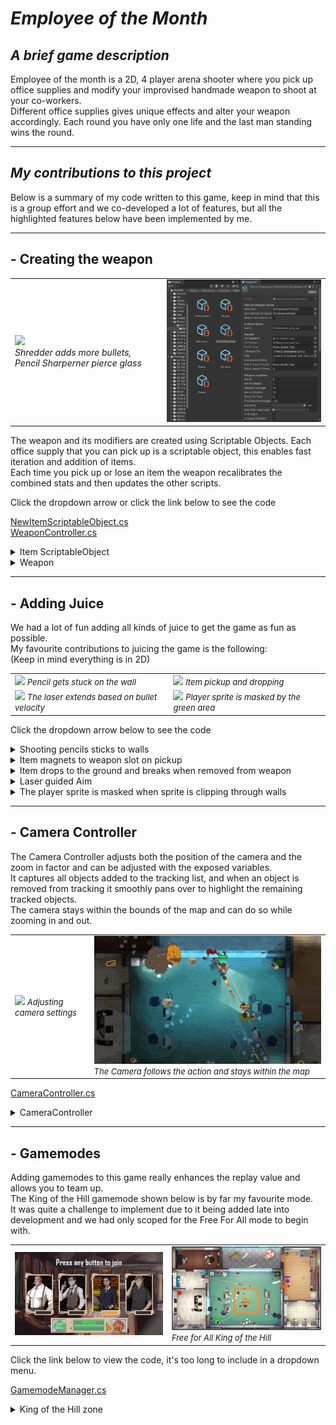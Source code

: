 <head>
  <!-- Include the Prism.js library and the C# language support -->
  <link rel="stylesheet" href="https://cdnjs.cloudflare.com/ajax/libs/prism/1.25.0/themes/prism.min.css">
  <script src="https://cdnjs.cloudflare.com/ajax/libs/prism/1.25.0/components/prism-csharp.min.js"></script>
</head>

<body>

# *Employee of the Month*

## *A brief game description*

Employee of the month is a 2D, 4 player arena shooter where you pick up office supplies and modify your improvised handmade weapon to shoot at your co-workers.  
Different office supplies gives unique effects and alter your weapon accordingly. Each round you have only one life and the last man standing wins the round.

---

## *My contributions to this project*

Below is a summary of my code written to this game, keep in mind that this is a group effort and we co-developed a lot of features, but all the highlighted features below have been implemented by me. 

---

## - **Creating the weapon**

<table>
  <tr>
    <td><img src="Images\EOTM_weapon-pickup.gif"/>
  <br> <i>Shredder adds more bullets, Pencil Sharperner  pierce glass</i></td>
    <td><img src="Images\EOTM_scriptable_objects.png" /></td>
  </tr>
</table>


The weapon and its modifiers are created using Scriptable Objects. Each office supply that you can pick up is a scriptable object, this enables fast iteration and addition of items.  
Each time you pick up or lose an item the weapon recalibrates the combined stats and then updates the other scripts.

Click the dropdown arrow or click the link below to see the code

[NewItemScriptableObject.cs](https://github.com/MikaelahJ/EmployeeOfTheMonth/blob/main/Employee%20of%20the%20month/Assets/Scripts/Weapon%20Scripts/WeaponController.cs)  
[WeaponController.cs](https://github.com/MikaelahJ/EmployeeOfTheMonth/blob/main/Employee%20of%20the%20month/Assets/Scripts/Weapon%20Scripts/WeaponController.cs)  

<details>
<summary>Item ScriptableObject</summary>

<pre><code class="language-csharp">
using UnityEngine;

[CreateAssetMenu(fileName = "NewItem", menuName = "ScriptableObjects/NewItemScriptableObject", order = 1)]

//Add variables in the list below, please set the value to 0 or equivalent
//After you added a variable, update the UpdateWeaponStats Function in WeaponController
public class NewItemScriptableObject : ScriptableObject
{
    [Header("Item On Weapon Sprite")]
    public Sprite itemIcon;
    public Sprite itemBrokenOnGround;
    public bool brokenItemSticksToWall = false;

    [Header("In Game Sprite")]
    public Sprite sprite;

    [Header("Sounds")]
    public AudioClip onRespawn;
    public AudioClip onPickup;
    public AudioClip onDestroy;
    [Tooltip("Will always play if you have three of this item")]
    public AudioClip ultimateFire;
    public AudioClip fire;
    [Tooltip("Highest priority overrides the current fire sound")]
    public int fireSoundPriority = 0;
    public AudioClip bulletImpactSound;
    [Tooltip("Highest priority overrides the current bullet impact sound")]
    public int bulletImpactPriority = 0;

    [Header("Weapon modifiers")]
    [Tooltip("Total Ammo before item breaks")]
    public float ammo = 0;
    [Tooltip("ammo consumed per shot, ammoweight of 0.5 fires 2 bullets per 1 ammo. Three ammoweight 0.5 mods gives 0.125 ammoweight, 8 shots per 1 ammo. Three ammoweight 1.5 mods gives 3.4 ammoweight, 1 shot per 3.4 ammo")]
    public float ammoWeight = 1;
    [Tooltip("modifier is additive")]
    public float weaponDamage = 0;
    [Tooltip("modifier is additive")]
    public float recoilModifier = 0;
    [Tooltip("Base rate of Bullets fired per second, can only be set on base weapon")]
    public float baseFireRate = 0;
    [Tooltip("% Increase of fire rate, use negative values for a decrease in fire rate")]
    public float fireRatePercentage = 0;
    [Tooltip("3 items with 100% accuracy gives weapon 100% accuracy, 3 items with 80% accuracy gives 0.8*0.8*0.8 = 51% accuracy")]
    [Range(0, 100)]public float accuracy = 100;
    [Tooltip("The spread of missed bullets, 0% accuracy with a 45 degree miss angle allows you to miss in a 90 degree cone")]
    [Range(0, 90)] public float maxMissDegAngle = 0;
    public bool isShotgun = false;
    public bool isSuperShredder = false;

    public int shotgunAmount = 0;

    [Header("Bullet modifiers")]
    public Sprite bulletSprite;
    [Tooltip("Highest priority overrides the current bullet sprite")]
    public int bulletSpritePriority = 0;

    [Tooltip("modifier is additive")]
    public float bulletVelocity = 0f;
    [Header("Bouncy")]
    public bool isBouncy = false;
    public int numOfBounces = 0;
    [Header("Penetration")]
    public bool isPenetrate = false;
    public int numOfPenetrations = 0;
    [Header("Explosive")]
    public bool isSuperMicro = false;
    public bool isExplosive = false;
    public float explosionRadius = 0f;
    public float explosionDamage = 0f;
    [Header("Knockback")]
    public bool isKnockback = false;
    public float knockbackModifier = 0f;
    [Header("Homing")]
    public bool isHoming = false;
    public float turnSpeed = 0f;
    public float scanBounds = 0f;
    [Header("Stapler")]
    public bool isSuperStapler = false;
    public bool isStapler = false;
    public float stunTime = 0f;
    public float speedSlowdown = 0;
    [Header("Animations")]
    public bool hasAnimations = false;
}
</code></pre>

</details>

<details>
<summary>Weapon</summary>

 ```csharp
 using System.Collections;
using System.Collections.Generic;
using UnityEngine;

public class WeaponController : MonoBehaviour
{
    public int itemSlots = 3;
    [Header("Equipped Weapon")]
    public NewItemScriptableObject weapon;

    [Header("Base Weapon")]
    public NewItemScriptableObject baseWeapon;

    [Header("Equipped Items")]
    public NewItemScriptableObject[] items;

    public UIItemHolder itemHolder;

    private AudioSource sound;

    public bool isDead = false;

    [SerializeField] private Laser laserScript;
    [SerializeField] private Fire fireScript;

    void Start()
    {
        items = new NewItemScriptableObject[itemSlots];
        UpdateWeaponStats();

        sound = GetComponent<AudioSource>();
        sound.volume = AudioManager.instance.audioClips.sfxVolume;
    }

    public void AddItem(NewItemScriptableObject item)
    {
        if (isDead)
        {
            Debug.Log("Can't add item: Player is dead!");
            return;
        }

        for (int i = 0; i < items.Length; i++)
        {
            if (items[i] == null)
            {
                items[i] = Instantiate(item);
                if (itemHolder != null)
                {
                    itemHolder.AddItem(item, i);
                }
                Debug.Log("Added item: " + item.name);
                //Play pickup sound
                sound.volume = AudioManager.instance.audioClips.sfxVolume;
                sound.PlayOneShot(item.onPickup);

                UpdateWeaponStats();

                return;
            }
        }
        Debug.Log("Inventory full, can't add item: " + item.name);
    }

    public (bool, int) CanAddItem()
    {
        for (int i = 0; i < items.Length; i++)
        {
            if (items[i] == null)
            {
                return (true, i);
            }
        }

        return (false, -1);
    }


    public void RemoveAllItems()
    {
        laserScript.DiscardSuperSprite();

        for (int i = 0; i < items.Length; i++)
        {
            RemoveItem(i, false);
        }
        Debug.Log("Removed all items from weapon!");
    }

    public void RemoveItem(int index, bool playSound)
    {
        if (items[index] == null)
        {
            Debug.Log("Can't remove item at position " + index + ", item not found");
            return;
        }

        //Play item removed sound
        if (playSound)
        {
            sound.volume = AudioManager.instance.audioClips.sfxVolume;
            sound.PlayOneShot(items[index].onDestroy);
        }

        //Remove item sprite from weapon
        if (itemHolder != null)
        {
            itemHolder.RemoveItem(index, items[index]);
        }
        //Remove item from weapon
        Debug.Log("Removed item: " + items[index].name);
        items[index] = null;
        UpdateWeaponStats();
    }

    void UpdateWeaponStats()
    {
        NewItemScriptableObject newWeapon = Instantiate(baseWeapon);
        newWeapon.name = "Weapon";
        bool checkIfUltimate = true;
        for (int i = 0; i < items.Length; i++)
        {
            //Check if we have item to add to gun
            if (items[i] == null)
            {
                checkIfUltimate = false;
                continue;
            }

            NewItemScriptableObject item = items[i];

            if (i != 0)
            {
                //Check if previous item we added is the same
                checkIfUltimate = checkIfUltimate && item.name == items[i - 1].name;
            }

            //Weapon Modifiers
            if (newWeapon.fireSoundPriority < item.fireSoundPriority)
            {
                newWeapon.fireSoundPriority = item.fireSoundPriority;
                newWeapon.fire = item.fire;
            }

            if (newWeapon.bulletImpactPriority < item.bulletImpactPriority)
            {
                newWeapon.bulletImpactPriority = item.bulletImpactPriority;
                newWeapon.bulletImpactSound = item.bulletImpactSound;
            }

            newWeapon.ammo += item.ammo;
            newWeapon.ammoWeight *= item.ammoWeight;
            newWeapon.weaponDamage += item.weaponDamage;
            newWeapon.baseFireRate *= (1 + (item.fireRatePercentage / 100f));
            newWeapon.recoilModifier += item.recoilModifier;
            newWeapon.accuracy *= (item.accuracy / 100f);
            newWeapon.maxMissDegAngle += item.maxMissDegAngle;
            newWeapon.isShotgun = newWeapon.isShotgun || item.isShotgun;
            newWeapon.shotgunAmount += item.shotgunAmount;

            //Bullet Modifiers
            if (newWeapon.bulletSpritePriority < item.bulletSpritePriority)
            {
                newWeapon.bulletSpritePriority = item.bulletSpritePriority;
                newWeapon.bulletSprite = item.bulletSprite;
            }

            newWeapon.bulletVelocity += item.bulletVelocity;
            newWeapon.isBouncy = newWeapon.isBouncy || item.isBouncy;
            newWeapon.numOfBounces += item.numOfBounces;
            newWeapon.numOfPenetrations += item.numOfPenetrations;
            newWeapon.isPenetrate = newWeapon.isPenetrate || item.isPenetrate;
            newWeapon.isExplosive = newWeapon.isExplosive || item.isExplosive;
            newWeapon.explosionRadius += item.explosionRadius;
            newWeapon.explosionDamage += item.explosionDamage;
            newWeapon.isKnockback = newWeapon.isKnockback || item.isKnockback;
            newWeapon.knockbackModifier += item.knockbackModifier;
            newWeapon.isHoming = newWeapon.isHoming || item.isHoming;
            newWeapon.turnSpeed += item.turnSpeed;
            newWeapon.scanBounds += item.scanBounds;
            newWeapon.isStapler = newWeapon.isStapler || item.isStapler;
            newWeapon.stunTime += item.stunTime;
            newWeapon.speedSlowdown += item.speedSlowdown;
        }

        //Add ultimate effects
        if (checkIfUltimate)
        {
            Debug.Log("Equipped ultimate: itemName" + items[0].name);
            if (items[0].name == "Microwave(Clone)")
            {
                newWeapon.isSuperMicro = true;
            }

            if (items[0].name == "Pencil Sharpener(Clone)")
            {
                fireScript.shakeDuration = 0.4f;
                fireScript.shakeMagnitude = 0.5f;
                GetComponent<Fire>().bulletSizeMultiplier = 2f;
            }

            if (items[0].name == "Rubber(Clone)")
            {
                GetComponent<Fire>().isUltimateRubber = true;
                newWeapon.numOfBounces = 50;
            }

            if (items[0].name == "Shredder(Clone)")
            {
                fireScript.shakeDuration = 0.4f;
                fireScript.shakeMagnitude = 0.2f;
                newWeapon.shotgunAmount = 30;
                newWeapon.isSuperShredder = true;
            }

            if (items[0].name == "Stapler(Clone)")
            {
                newWeapon.stunTime = 3;
                newWeapon.isSuperStapler = true;
            }

            if (items[0].ultimateFire != null)
            {
                newWeapon.fire = items[0].ultimateFire;
                newWeapon.ultimateFire = items[0].ultimateFire;
            }
        }
        else
        {
            fireScript.shakeDuration = 0f;
            fireScript.shakeMagnitude = 0f;
            GetComponent<Fire>().bulletSizeMultiplier = 1f;
            GetComponent<Fire>().isUltimateRubber = false;
        }
        weapon = newWeapon;
        UpdateFireStats();
        UpdateAimLine();
    }

    public void LoseItemAmmo(float shots)
    {
        for (int i = 0; i < items.Length; i++)
        {
            if (items[i] != null)
            {
                items[i].ammo -= shots;
                if (items[i].ammo <= 0)
                {
                    RemoveItem(i, true);
                }
            }
        }
    }

    void UpdateFireStats()
    {
        if (GetComponent<Fire>() != null)
        {
            GetComponent<Fire>().UpdateFireModifiers();
        }
    }

    void UpdateAimLine()
    {
        if (GetComponentInChildren<AimLine>() != null)
        {
            AimLine aimLine = GetComponentInChildren<AimLine>();
            if(CanAddItem().Item2 == 0)
            {
                aimLine.laserMaxLength = 0;
            }
            else
            {
                aimLine.laserMaxLength = 3 * (weapon.bulletVelocity / baseWeapon.bulletVelocity);
            }
        }
    }

    public int NumOfItems()
    {
        int count = 0;
        foreach (var item in items)
        {
            if (item != null) { count++; }
        }
        return count;
    }

}
```

</details>

---

## - **Adding Juice**

We had a lot of fun adding all kinds of juice to get the game as fun as possible.  
My favourite contributions to juicing the game is the following:  
(Keep in mind everything is in 2D) 

<table>
  <tr>
    <td><img src="Images\EOTM_pencil_wall.gif" /> <font size="2">  
  <i>Pencil gets stuck on the wall</font></td>
    <td><img src="Images\EOTM_items.gif" /> <font size="2">  
  <i>Item pickup and dropping</font></td>
  </tr>
  <tr>
    <td><img src="Images\EOTM_aimline.gif" /> <font size="2">  
  <i>The laser extends based on bullet velocity</font></td>
    <td><img src="Images\EOTM_masking.gif" /> <font size="2">  
  <i>Player sprite is masked by the green area</font></td>
  </tr>
</table>

Click the dropdown arrow below to see the code

<details>
<summary>Shooting pencils sticks to walls</summary>
<br>

 ```csharp
using UnityEngine;

//This object gets instanced when a pencil bullet hits a wall
//All functions gets called by the bullet before the bullet is destroyed

public class PencilStuckInWall : MonoBehaviour
{
    public GameObject pencil;
    public GameObject crack;

    public void SetPencilPosition(Collision2D wall)
    {
        Vector2 conctactPoint = wall.GetContact(0).point;
        Vector2 wallNormal = wall.GetContact(0).normal;


        float penDistanceFromCenter = Vector2.Dot(conctactPoint, wallNormal);
        float wallDistanceFromCenter = Vector2.Dot(wall.transform.position, wallNormal);

        float distanceUpWall = penDistanceFromCenter - wallDistanceFromCenter;
        //puts the pen 1/4th of the wall up from contact point
        Vector2 offset = wallNormal * 0.5f * distanceUpWall;
        transform.position = conctactPoint - offset;
    }

    public void SetPencilRotation(Quaternion rotation)
    {
        pencil.transform.rotation = rotation;
    }

    public void SetCrackTransform(Collision2D wall)
    {
        //Vector perpendicular to wall
        Vector2 wallNormal = wall.GetContact(0).normal;
        //Vector towards wall from collision point
        Vector2 wallDirection = new Vector2(wallNormal.y, wallNormal.x);

        //The centerpoint where all walls are facing towards this point
        Vector3 wallGraphicsCenterPoint = new Vector3(0, -1, 0);

        //Checks distance from Vector3.zero, the dot product of the normal vector compares only the distance in relation to the walls face
        //a wall along the x-axis will have a normal of (0, 1) and then we compare only the y value distance from center to figure out if the pen is above or below the wall
        float itemDistanceFromCenter = Mathf.Abs(Vector2.Dot((transform.position - wallGraphicsCenterPoint), wallNormal));
        float wallDistanceFromCenter = Mathf.Abs(Vector2.Dot((wall.transform.position - wallGraphicsCenterPoint), wallNormal));

        if (wallDistanceFromCenter < itemDistanceFromCenter)
        {
            //Item is behind a wall
            pencil.GetComponent<SpriteRenderer>().sortingOrder = -2;
            Destroy(crack);
            return;
        }
        else
        {
            //Debug.Log("Put item on wall");
            //Set the items angle to 70deg relative to the walls face
            crack.transform.localEulerAngles = new Vector3(wallDirection.x * -70, wallDirection.y * 70, transform.localEulerAngles.z);
            crack.GetComponent<SpriteRenderer>().sortingOrder = 1;
        }
    }
}
```
</details>


<details>
<summary>Item magnets to weapon slot on pickup</summary>
<br>

 ```csharp
    //Negative base speed makes item go away from target at start
    public float baseSpeed = -3f;
    public float acceleration = 15;

    public void MoveTowardsTarget()
        {
            Vector3 itemSlotPosition = itemSlot.transform.position;
            Vector3 moveDirection = itemSlotPosition - transform.position;

            if(moveDirection.magnitude < 0.2f)
            {
                targetWeapon.GetComponent<WeaponController>().AddItem(item);
                Destroy(gameObject);
            }

            transform.position += baseSpeed * Time.deltaTime * moveDirection.normalized;
            baseSpeed += Time.deltaTime * acceleration;
        }

```
</details>

<details>
<summary>Item drops to the ground and breaks when removed from weapon</summary>
<br>

 ```csharp
 using UnityEngine;

public class ItemRemovedFromGun : MonoBehaviour
{
    public Sprite sprite;
    public Sprite brokenSprite;
    public Vector3 moveDirection;

    public bool sticksToWalls = false;

    public float throwDistance = 5f;
    public float throwHeight = 1;
    public float animationSpeed = 4;
    public float breakSize = 1f;

    private Vector3 startLocalScale;
    private Rigidbody2D rb2d;

    private float timer = 0;
    private bool isBroken = false;

    void Start()
    {
        rb2d = GetComponent<Rigidbody2D>();
        GetComponent<SpriteRenderer>().sprite = sprite;
        startLocalScale = transform.localScale;

        float offset = 0.1f;
        float randomDistance = throwDistance + throwDistance * Random.Range(-throwDistance * offset, throwDistance * offset);
        rb2d.AddForce(moveDirection * randomDistance, ForceMode2D.Impulse);
    }

    void FixedUpdate()
    {
        if (isBroken) { return; }

        //For Kinematic Mode
        //Vector3 moveDistance = throwDistance * moveDirection * Time.deltaTime;
        //rb2d.MovePosition(transform.position + moveDistance);

        float size = Mathf.Sin(timer);

        transform.localScale = startLocalScale + startLocalScale * throwHeight * size;

        timer += (Time.deltaTime * animationSpeed);

        if(breakSize - 1 > size) 
        {
            BreakItem(null);
        }
    }

    void BreakItem(Collision2D wall)
    {
        isBroken = true;

        GetComponent<CircleCollider2D>().enabled = false;
        GetComponent<SpriteRenderer>().sortingOrder = -1;
        GetComponent<SpriteRenderer>().sprite = brokenSprite;
        GetComponent<Rigidbody2D>().velocity = Vector2.zero;

        transform.localScale = new Vector3(breakSize, breakSize, breakSize);

        //If not broken by wall
        if (wall == null)
            return;

        //Vector perpendicular to wall
        Vector2 wallNormal = wall.GetContact(0).normal;
        //Vector towards wall from collision point
        Vector2 wallDirection = new Vector2(wallNormal.y, wallNormal.x);

        float itemDistanceFromCenter = Mathf.Abs(Vector2.Dot((Vector2)transform.position, wallNormal));
        float wallDistanceFromCenter = Mathf.Abs(Vector2.Dot((Vector2)wall.transform.position, wallNormal));

        if (wallDistanceFromCenter > itemDistanceFromCenter)
        {
            Debug.Log("Put item on wall");
            //Set the items angle to 70deg relative to the walls face
            transform.localEulerAngles = new Vector3(wallDirection.x * -70, wallDirection.y * 70, transform.localEulerAngles.z);
            GetComponent<SpriteRenderer>().sortingOrder = 1;

            float wallX = Mathf.Abs(wallNormal.x);
            float wallY = Mathf.Abs(wallNormal.y);

            //Move the item "up the wall" from collision point
            Vector2 offset = wallNormal / 8;
            transform.position -= (Vector3)offset;
        }
        else
        {
            //Item is behind a wall
            Destroy(gameObject);
        }
    }

    private void OnCollisionEnter2D(Collision2D other)
    {
        if(!sticksToWalls) { return; }

        Debug.Log("Collided with " + other.transform.name);
        if (other.gameObject.CompareTag("HardWall") || other.gameObject.CompareTag("SoftWall"))
        {
            Debug.Log("Item Collided with wall");
            BreakItem(other);
        }
    }
}
```
</details>

<details>
<summary>Laser guided Aim</summary>
<br>

 ```csharp
using UnityEngine;

[RequireComponent(typeof(LineRenderer))]
public class AimLine : MonoBehaviour
{
    private LineRenderer aimLine;
    public float laserWidth = 0.1f;
    public float laserMaxLength = 5f;
    public bool isBlocked = false;

    void Start()
    {
        aimLine = GetComponent<LineRenderer>();
        Vector3[] initLaserPositions = new Vector3[2] { Vector3.zero, Vector3.zero };
        aimLine.SetPositions(initLaserPositions);
    }

    void Update()
    {
        if (!isBlocked)
        {
            aimLine.enabled = true;
            ShootLaserFromTargetPosition(transform.position, transform.up, laserMaxLength);
        }
        else
        {
            aimLine.enabled = false;
        }
    }

    void ShootLaserFromTargetPosition(Vector3 targetPosition, Vector3 direction, float length)
    {
        Vector3 endPosition = targetPosition + (length * direction);

        RaycastHit2D raycastHit = Physics2D.Raycast(targetPosition, direction, length, LayerMask.GetMask("HardWall", "SoftWall"));
        
        if(raycastHit)
            endPosition = raycastHit.point;

        aimLine.SetPosition(0, targetPosition);
        aimLine.SetPosition(1, endPosition);
    }
}
```
</details>

<details>
<summary>The player sprite is masked when sprite is clipping through walls</summary>
<br>

 ```csharp
using System.Collections.Generic;
using UnityEngine;

public class RoomMaskManager : MonoBehaviour
{
    [SerializeField] private List<SpriteMask> rooms;
    public string layerName;

    void Start()
    {
        foreach (var spriteMask in rooms)
        {
            spriteMask.frontSortingLayerID = SortingLayer.NameToID(layerName);
            spriteMask.backSortingLayerID = SortingLayer.NameToID(layerName);
            spriteMask.GetComponent<RoomMask>().playerSpriteName = layerName;
        }
    }
}

```
 ```csharp
using UnityEngine;

 public class RoomMask : MonoBehaviour
{
    public string playerSpriteName;
    bool startCollision;

    void Start()
    {
        //Fixes bug where player is hidden at start because game time is paused before collision triggers to play the 3..2..1 countdown.
        Invoke(nameof(DisableAllMasks), 0.1f);
    }

    void DisableAllMasks()
    {
        if(!startCollision)
        GetComponent<SpriteMask>().enabled = false;
    }

    private void OnTriggerEnter2D(Collider2D collision)
    {
        startCollision = true;
        //Debug.Log("Trigger Entered with " + collision.name);
        if(collision.name != playerSpriteName) { return; }
        //Debug.Log("Enabled mask: " + collision.name);
        GetComponent<SpriteRenderer>().enabled = false;
        GetComponent<SpriteMask>().enabled = true;
    }

    private void OnTriggerExit2D(Collider2D collision)
    {
        //Debug.Log("Trigger Left: " + collision.name);
        if (collision.name != playerSpriteName) { return; }

        if (collision.transform.parent.TryGetComponent<HasHealth>(out HasHealth health))
        {
            if (health.isDead)
            {
                Debug.Log("RoomMask: Player died");
                return;
            }
        }

        Debug.Log("Disabled mask: " + collision.name);
        GetComponent<SpriteRenderer>().enabled = true;
        GetComponent<SpriteMask>().enabled = false;
    }
}
 ```
</details>

---

## - **Camera Controller**

The Camera Controller adjusts both the position of the camera and the zoom in factor and can be adjusted with the exposed variables.  
It captures all objects added to the tracking list, and when an object is removed from tracking it smoothly pans over to highlight the remaining tracked objects.  
The camera stays within the bounds of the map and can do so while zooming in and out.

<table>
  <tr>
    <td><img src="Images\EOTM_CameraController.gif" /> <font size="2">  
  <i>Adjusting camera settings</font></td>
    <td><img src="Images\EOTM_04.gif" /> <font size="2">  
  <i>The Camera follows the action and stays within the map</font></td>
  </tr>

</table>

[CameraController.cs](https://github.com/MikaelahJ/EmployeeOfTheMonth/blob/main/Employee%20of%20the%20month/Assets/Scripts/CameraController.cs)  

<details>
<summary>CameraController</summary>
<br>

 ```csharp
using System.Collections;
using System.Collections.Generic;
using UnityEngine;

public class CameraController : MonoBehaviour
{
    public GameObject map;
    public GameObject[] players;
        
    [SerializeField] [Range(0, 10)]   private float moveSpeed = 2;
    [SerializeField] [Range(0, 10)]   private float zoomSpeed = 1.5f;
    [SerializeField] [Range(-10, 10)] private float zoomOffset = 1;
    [SerializeField] [Range(0, 10)]   private float zoomScale = 2.8f;

    [SerializeField] [Range(0, 10)]   private float minOrthograpic = 4;
    [SerializeField] [Range(0, 100)]  private float maxOrthograpic = 15;

    private float xMin, xMax, yMin, yMax;
    private Camera cam;
    private int numOfPlayers = 0;

    void Awake()
    {
        players = new GameObject[4];
        if(TryGetComponent(out AudioSource audio))
        {
            audio.volume = AudioManager.instance.audioClips.characterVolume;
        }
    }
    // Start is called before the first frame update
    void Start()
    {
        cam = GetComponent<Camera>();
        //Lock the camera to the map
        if (map.TryGetComponent<BoxCollider>(out BoxCollider mapBounds))
        {
            if(mapBounds.bounds.extents.x/cam.aspect > mapBounds.bounds.extents.y)
            {
                xMin = -mapBounds.bounds.extents.x + mapBounds.bounds.center.x;
                xMax = mapBounds.bounds.extents.x + mapBounds.bounds.center.x;
                yMin = xMin / cam.aspect;
                yMax = xMax / cam.aspect;
                //Debug.Log("Camera limited by Width");
            }
            else
            {
                yMin = -mapBounds.bounds.extents.y + mapBounds.bounds.center.y;
                yMax = mapBounds.bounds.extents.y + mapBounds.bounds.center.y;

                xMin = yMin * cam.aspect;
                xMax = yMax * cam.aspect;
                //Debug.Log("Camera limited by height");
            }

            //Set the max cam size to view whole map
            maxOrthograpic = yMax;
        }
    }

    void Update()
    {
        if(numOfPlayers != 0)
            MoveCameraOrthographic(players);
        if(numOfPlayers == 1)
        {
            moveSpeed = 8;
        }
    }

    public void AddCameraTracking(GameObject player)
    {
        for (int i = 0; i < players.Length; i++)
        {
            if (players[i] == null)
            {
                players[i] = player;
                Debug.Log("Added " + player.name + " to camera tracking");
                numOfPlayers++;
                return;
            }
        }
        Debug.Log("Tracking list full! Couldn't add " + player.name + " to camera tracking");
    }

    public void RemoveCameraTracking(GameObject player)
    {
        for (int i = 0; i < players.Length; i++)
        {
            if (players[i] == player)
            {
                players[i] = null;
                Debug.Log("Removed " + player.name + " from camera tracking");
                numOfPlayers--;
                return;
            }
        }
        Debug.Log("Can't Remove " + player.name + " in camera tracking list, does not exist in tracking");
    }


    void MoveCameraOrthographic(GameObject[] players)
    {
        //Set Size
        float currentSize = cam.orthographicSize;
        float targetSize = zoomOffset + GetCameraTargetSize(players);
        float increment = (targetSize - currentSize) * Time.deltaTime * zoomSpeed;

        cam.orthographicSize = Mathf.Clamp(currentSize + increment, minOrthograpic, maxOrthograpic);

        //Move camera
        Vector3 middle = GetCameraDestination(players);
        middle.z = 0;
        transform.position += middle * Time.deltaTime * moveSpeed;

        if(map != null)
            transform.position = ClampCameraToMap();
    }

    Vector3 ClampCameraToMap()
    {
        float height = cam.orthographicSize;
        float width = height * cam.aspect;

        float camX = Mathf.Clamp(transform.position.x, xMin + width, xMax - width);
        float camY = Mathf.Clamp(transform.position.y, yMin + height, yMax - height);
        return new Vector3(camX, camY, -10);
    }

    float GetCameraTargetSize(GameObject[] players)
    {
        float aspect = GetComponent<Camera>().aspect;
        List<Vector3> playerPositions = new List<Vector3>();

        //Scale distance in proportions to the camera aspect
        for (int i = 0; i < players.Length; i++)
        {
            if(players[i] != null)
                playerPositions.Add(new Vector3(players[i].transform.position.x, players[i].transform.position.y * aspect));
        }

        float maxDistance = minOrthograpic;
        //Calculate the max distance of all player pairs
        foreach (Vector3 position in playerPositions)
        {
            for (int i = 1; i < playerPositions.Count; i++)
            {
                float distance = Vector2.Distance(position, playerPositions[i]);
                if (maxDistance < distance)
                {
                    maxDistance = distance;
                }
            }
        }

        return maxDistance/zoomScale;
    }

    Vector3 GetCameraDestination(GameObject[] players)
    {
        Vector3 destination = Vector2.zero;
        foreach (GameObject player in players)
        {
            if(player != null)
                destination += (player.transform.position - transform.position);
        }

        destination = destination / players.Length;

        return destination;
    }

    void MoveCameraPerspective(Vector3 player, Vector3 cube)
    {
        Vector3 middle = ((player - transform.position) + (cube - transform.position)) / 2;

        transform.position += middle * Time.deltaTime * moveSpeed;
        transform.position = Vector3.Lerp(transform.position, new(transform.position.x, transform.position.y, -(zoomOffset + Vector2.Distance(player, cube))), Time.deltaTime);
    }
}

```
</details>

---

## - **Gamemodes**

Adding gamemodes to this game really enhances the replay value and allows you to team up.  
The King of the Hill gamemode shown below is by far my favourite mode.  
It was quite a challenge to implement due to it being added late into development and we had only scoped for the Free For All mode to begin with.

<table>
  <tr>
    <td><img src="Images\EOTM_gamemodes.gif" /> </td>
    <td><img src="Images\EOTM_02.gif" /> <font size="2">  
  <i> Free for All King of the Hill</font></td>
  </tr>
</table>

Click the link below to view the code, it's too long to include in a dropdown menu.

[GamemodeManager.cs](https://github.com/MikaelahJ/EmployeeOfTheMonth/blob/main/Employee%20of%20the%20month/Assets/Scripts/GameModeManager.cs) 

<details>
<summary>King of the Hill zone</summary>
<br>

 ```csharp
using System.Collections;
using System.Collections.Generic;
using UnityEngine;
using System.Linq;
using System.Text.RegularExpressions;
using TMPro;

public class KingOfTheHillScript : MonoBehaviour
{
    ParticleSystem sys;
    ParticleSystemRenderer myParticleSystemRenderer;
    BoxCollider2D myCollider;
    LineRenderer myLine;
    [SerializeField] private TextMeshPro scoreText;

    List<Team> teamsInZone = new List<Team>();
    int currentPoints = 0;

    void Start()
    {
        scoreText.text = "";
        myParticleSystemRenderer = GetComponent<ParticleSystemRenderer>();
        sys = GetComponent<ParticleSystem>();
        myCollider = GetComponent<BoxCollider2D>();
        myLine = GetComponent<LineRenderer>();
        SetLine();
    }

    private void SetLine()
    {
        if (teamsInZone.Count == 0)
        {
            SetBorderColors();
        }
        else
        {
            SetBorderColors(teamsInZone[0]);
        }

        Mesh mesh = myCollider.CreateMesh(false, false);
        mesh.Optimize();

        Vector3[] positions = mesh.vertices;
        positions = positions.OrderBy(pos => Vector3.SignedAngle(pos.normalized, Vector3.up, Vector3.forward)).ToArray();

        myLine.positionCount = positions.Length;
        myLine.SetPositions(positions);
    }

    private void SetBorderColors(Team team = null)
    {
        Color32 teamColor = new Color32(255, 255, 255, 255);
        if (team != null)
            teamColor = team.GetColor();

        Material newLineMaterial = new Material(myLine.material);
        newLineMaterial.color = teamColor;
        myLine.material = newLineMaterial;

        var mainModule = sys.main;
        ParticleSystem.MinMaxGradient colGrad = new ParticleSystem.MinMaxGradient(teamColor);
        mainModule.startColor = colGrad;
    }

    private void OnTriggerEnter2D(Collider2D other)
    {
        if (other.gameObject.CompareTag("Player"))
        {
            teamsInZone.Add(other.GetComponentInParent<HasHealth>().team);
            OnlyOneTeamInZone();
        }
    }

    private void OnTriggerStay2D(Collider2D other)
    {
        if (other.gameObject.CompareTag("Player"))
        {
            if (OnlyOneTeamInZone())
            {
                Team team = other.GetComponentInParent<HasHealth>().team;
                team.AddPoints(Time.deltaTime);
                if (team.GetPoints() > currentPoints + 1)
                {
                    DisplayTeamText(team);
                }
            }
        }
    }

    private void OnTriggerExit2D(Collider2D other)
    {
        if (other.gameObject.CompareTag("Player"))
        {
            teamsInZone.Remove(other.GetComponentInParent<HasHealth>().team);
            OnlyOneTeamInZone();
        }
    }

    private bool OnlyOneTeamInZone()
    {
        if (teamsInZone.Count == 0)
        {
            scoreText.text = "";
            SetLine();
            return false;
        }
        Team lastTeam = teamsInZone[0];
        for (int i = 1; i < teamsInZone.Count; i++)
        {
            if (lastTeam != teamsInZone[i])
            {
                return false;
            }
        }
        DisplayTeamText(lastTeam);
        return true;

    }

    private void DisplayTeamText(Team team)
    {
        string AddSpaceBeforeNumbers = string.Join(" ", Regex.Split(team.GetTeamName().ToString(), @"(?<!^)(?=[0-9])"));
        currentPoints = Mathf.FloorToInt(team.GetPoints());
        string displayText = AddSpaceBeforeNumbers + "\n" + "Score: " + currentPoints;
        scoreText.text = displayText;
        Color32 teamColor = team.GetColor();
        scoreText.color = teamColor;
        SetLine();
    }
}
```
</details>


<script>Prism.highlightAll();</script>

</body>